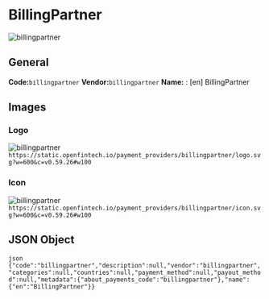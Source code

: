 # BillingPartner 
![billingpartner](https://static.openfintech.io/payment_providers/billingpartner/logo.svg?w=600&c=v0.59.26#w100) 
## General 
**Code:**`billingpartner` 
**Vendor:**`billingpartner` 
**Name:** 
:	[en] BillingPartner 
## Images 
### Logo 
![billingpartner](https://static.openfintech.io/payment_providers/billingpartner/logo.svg?w=600&c=v0.59.26#w100) 
``` https://static.openfintech.io/payment_providers/billingpartner/logo.svg?w=600&c=v0.59.26#w100 ``` 
### Icon 
![billingpartner](https://static.openfintech.io/payment_providers/billingpartner/icon.svg?w=600&c=v0.59.26#w100) 
``` https://static.openfintech.io/payment_providers/billingpartner/icon.svg?w=600&c=v0.59.26#w100 ``` 
## JSON Object 
```json {"code":"billingpartner","description":null,"vendor":"billingpartner","categories":null,"countries":null,"payment_method":null,"payout_method":null,"metadata":{"about_payments_code":"billingpartner"},"name":{"en":"BillingPartner"}} ``` 
